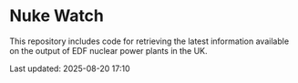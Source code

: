 # Nuke Watch

This repository includes code for retrieving the latest information available on the output of EDF nuclear power plants in the UK.

Last updated: 2025-08-20 17:10